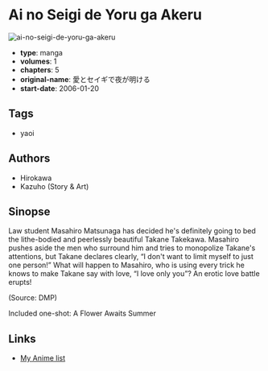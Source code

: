 # Ai no Seigi de Yoru ga Akeru

![ai-no-seigi-de-yoru-ga-akeru](https://cdn.myanimelist.net/images/manga/1/15235.jpg)

-   **type**: manga
-   **volumes**: 1
-   **chapters**: 5
-   **original-name**: 愛とセイギで夜が明ける
-   **start-date**: 2006-01-20

## Tags

-   yaoi

## Authors

-   Hirokawa
-   Kazuho (Story & Art)

## Sinopse

Law student Masahiro Matsunaga has decided he's definitely going to bed the lithe-bodied and peerlessly beautiful Takane Takekawa. Masahiro pushes aside the men who surround him and tries to monopolize Takane's attentions, but Takane declares clearly, “I don't want to limit myself to just one person!” What will happen to Masahiro, who is using every trick he knows to make Takane say with love, “I love only you”? An erotic love battle erupts!

(Source: DMP)

Included one-shot: A Flower Awaits Summer

## Links

-   [My Anime list](https://myanimelist.net/manga/11267/Ai_no_Seigi_de_Yoru_ga_Akeru)
